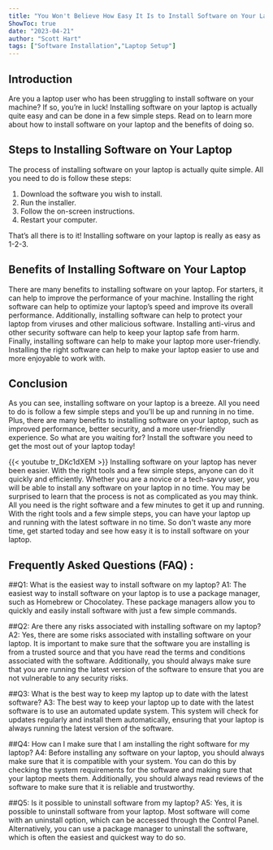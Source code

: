 ```yaml
---
title: "You Won't Believe How Easy It Is to Install Software on Your Laptop!"
ShowToc: true 
date: "2023-04-21"
author: "Scott Hart" 
tags: ["Software Installation","Laptop Setup"]
---
```

## Introduction

Are you a laptop user who has been struggling to install software on your machine? If so, you’re in luck! Installing software on your laptop is actually quite easy and can be done in a few simple steps. Read on to learn more about how to install software on your laptop and the benefits of doing so.

## Steps to Installing Software on Your Laptop

The process of installing software on your laptop is actually quite simple. All you need to do is follow these steps: 

1. Download the software you wish to install.
2. Run the installer.
3. Follow the on-screen instructions.
4. Restart your computer.

That’s all there is to it! Installing software on your laptop is really as easy as 1-2-3.

## Benefits of Installing Software on Your Laptop

There are many benefits to installing software on your laptop. For starters, it can help to improve the performance of your machine. Installing the right software can help to optimize your laptop’s speed and improve its overall performance. Additionally, installing software can help to protect your laptop from viruses and other malicious software. Installing anti-virus and other security software can help to keep your laptop safe from harm. Finally, installing software can help to make your laptop more user-friendly. Installing the right software can help to make your laptop easier to use and more enjoyable to work with. 

## Conclusion

As you can see, installing software on your laptop is a breeze. All you need to do is follow a few simple steps and you’ll be up and running in no time. Plus, there are many benefits to installing software on your laptop, such as improved performance, better security, and a more user-friendly experience. So what are you waiting for? Install the software you need to get the most out of your laptop today!

{{< youtube tr_DKc1dXEM >}} 
Installing software on your laptop has never been easier. With the right tools and a few simple steps, anyone can do it quickly and efficiently. Whether you are a novice or a tech-savvy user, you will be able to install any software on your laptop in no time. You may be surprised to learn that the process is not as complicated as you may think. All you need is the right software and a few minutes to get it up and running. With the right tools and a few simple steps, you can have your laptop up and running with the latest software in no time. So don't waste any more time, get started today and see how easy it is to install software on your laptop.

## Frequently Asked Questions (FAQ) :
##Q1: What is the easiest way to install software on my laptop?
A1: The easiest way to install software on your laptop is to use a package manager, such as Homebrew or Chocolatey. These package managers allow you to quickly and easily install software with just a few simple commands. 

##Q2: Are there any risks associated with installing software on my laptop?
A2: Yes, there are some risks associated with installing software on your laptop. It is important to make sure that the software you are installing is from a trusted source and that you have read the terms and conditions associated with the software. Additionally, you should always make sure that you are running the latest version of the software to ensure that you are not vulnerable to any security risks. 

##Q3: What is the best way to keep my laptop up to date with the latest software?
A3: The best way to keep your laptop up to date with the latest software is to use an automated update system. This system will check for updates regularly and install them automatically, ensuring that your laptop is always running the latest version of the software. 

##Q4: How can I make sure that I am installing the right software for my laptop?
A4: Before installing any software on your laptop, you should always make sure that it is compatible with your system. You can do this by checking the system requirements for the software and making sure that your laptop meets them. Additionally, you should always read reviews of the software to make sure that it is reliable and trustworthy. 

##Q5: Is it possible to uninstall software from my laptop?
A5: Yes, it is possible to uninstall software from your laptop. Most software will come with an uninstall option, which can be accessed through the Control Panel. Alternatively, you can use a package manager to uninstall the software, which is often the easiest and quickest way to do so.





